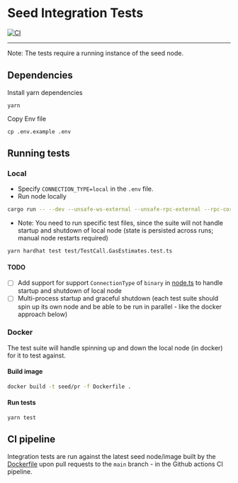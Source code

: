 # Seed Integration Tests

[![CI](https://github.com/futureversecom/trn-seed/actions/workflows/ci.yml/badge.svg)](https://github.com/futureversecom/trn-seed/actions/workflows/ci.yml)

---

Note: The tests require a running instance of the seed node.

## Dependencies

Install yarn dependencies

```shell
yarn
```

Copy Env file

```shell
cp .env.example .env
```

## Running tests

### Local

- Specify `CONNECTION_TYPE=local` in the `.env` file.
- Run node locally

```sh
cargo run -- --dev --unsafe-ws-external --unsafe-rpc-external --rpc-cors=all
```

- Note: You need to run specific test files, since the suite will not handle startup and shutdown of local node (state
  is persisted across runs; manual node restarts required)

```sh
yarn hardhat test test/TestCall.GasEstimates.test.ts
```

#### TODO

- [ ] Add support for support `ConnectionType` of `binary` in [node.ts](./node.ts) to handle startup and shutdown of
      local node
- [ ] Multi-process startup and graceful shutdown (each test suite should spin up its own node and be able to be run in
      parallel - like the docker approach below)

### Docker

The test suite will handle spinning up and down the local node (in docker) for it to test against.

#### Build image

```sh
docker build -t seed/pr -f Dockerfile .
```

#### Run tests

```shell
yarn test
```

## CI pipeline

Integration tests are run against the latest seed node/image built by the [Dockerfile](../Dockerfile) upon pull requests
to the `main` branch - in the Github actions CI pipeline.
